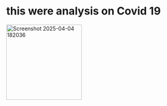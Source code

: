 # this were analysis on Covid 19

<img width="200" alt="Screenshot 2025-04-04 182036" src="https://github.com/user-attachments/assets/d2462035-a73a-4262-9edc-21a50911cfb4" />
